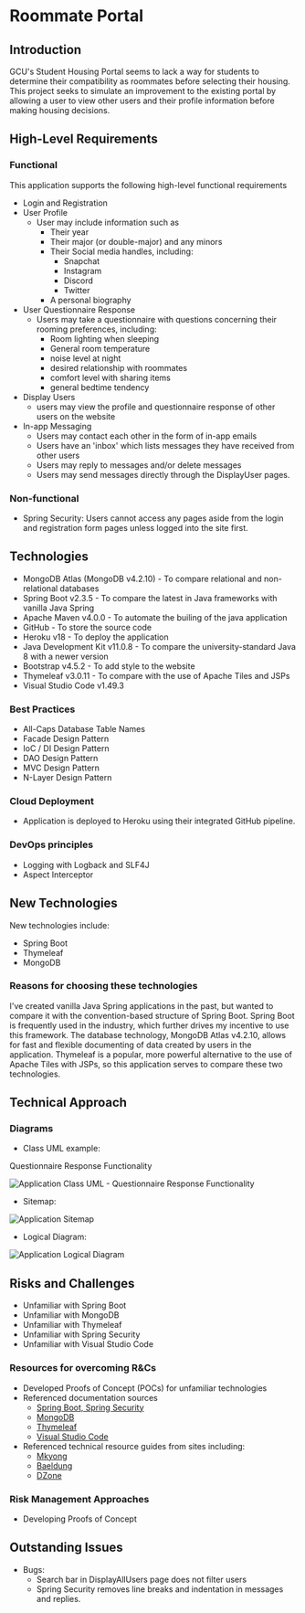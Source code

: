 # Roommate Portal


## Introduction

GCU's Student Housing Portal seems to lack a way for students to determine their compatibility as roommates before selecting their housing. This project seeks to simulate an improvement to the existing portal by allowing a user to view other users and their profile information before making housing decisions.

## High-Level Requirements

### Functional
This application supports the following high-level functional requirements
 - Login and Registration
 - User Profile
   - User may include information such as
     - Their year
     - Their major (or double-major) and any minors
     - Their Social media handles, including:
       - Snapchat
       - Instagram
       - Discord
       - Twitter
     - A personal biography 
 - User Questionnaire Response
   - Users may take a questionnaire with questions concerning their rooming preferences, including:
     - Room lighting when sleeping
     - General room temperature
     - noise level at night
     - desired relationship with roommates
     - comfort level with sharing items
     - general bedtime tendency
 - Display Users
   - users may view the profile and questionnaire response of other users on the website
 - In-app Messaging
   - Users may contact each other in the form of in-app emails
   - Users have an 'inbox' which lists messages they have received from other users
   - Users may reply to messages and/or delete messages 
   - Users may send messages directly through the DisplayUser pages. 

### Non-functional
 - Spring Security: Users cannot access any pages aside from the login and registration form pages unless logged into the site first.

## Technologies

- MongoDB Atlas (MongoDB v4.2.10) - To compare relational and non-relational databases
- Spring Boot v2.3.5 - To compare the latest in Java frameworks with vanilla Java Spring
- Apache Maven v4.0.0 - To automate the builing of the java application
- GitHub - To store the source code
- Heroku v18 - To deploy the application
- Java Development Kit v11.0.8 - To compare the university-standard Java 8 with a newer version
- Bootstrap v4.5.2 - To add style to the website
- Thymeleaf v3.0.11 - To compare with the use of Apache Tiles and JSPs
- Visual Studio Code v1.49.3


### Best Practices
- All-Caps Database Table Names
- Facade Design Pattern
- IoC / DI Design Pattern
- DAO Design Pattern
- MVC Design Pattern
- N-Layer Design Pattern

### Cloud Deployment
- Application is deployed to Heroku using their integrated GitHub pipeline.

### DevOps principles
- Logging with Logback and SLF4J
- Aspect Interceptor

## New Technologies

New technologies include:
- Spring Boot
- Thymeleaf
- MongoDB

### Reasons for choosing these technologies
I've created vanilla Java Spring applications in the past, but wanted to compare it with the convention-based structure of Spring Boot. Spring Boot is frequently used in the industry, which further drives my incentive to use this framework. The database technology, MongoDB Atlas v4.2.10, allows for fast and flexible documenting of data created by users in the application. Thymeleaf is a popular, more powerful alternative to the use of Apache Tiles with JSPs, so this application serves to compare these two technologies.

## Technical Approach

### Diagrams

- Class UML example:

Questionnaire Response Functionality

![Application Class UML - Questionnaire Response Functionality](diagrams/classUML-QuestionnaireResponse%20Functionality.png)


- Sitemap:

![Application Sitemap](diagrams/site_map.png)


- Logical Diagram:

![Application Logical Diagram](diagrams/project_proposal_block_diagram.png)


## Risks and Challenges

- Unfamiliar with Spring Boot
- Unfamiliar with MongoDB
- Unfamiliar with Thymeleaf
- Unfamiliar with Spring Security
- Unfamiliar with Visual Studio Code

### Resources for overcoming R&Cs
- Developed Proofs of Concept (POCs) for unfamiliar technologies
- Referenced documentation sources
  - [Spring Boot, Spring Security](https://spring.io/guides)
  - [MongoDB](https://docs.mongodb.com/manual/)
  - [Thymeleaf](https://www.thymeleaf.org/documentation.html)
  - [Visual Studio Code](code.visualstudio.com/docs)
- Referenced technical resource guides from sites including:
  - [Mkyong](https://mkyong.com/)
  - [Baeldung](https://www.baeldung.com/)
  - [DZone](https://dzone.com/)

### Risk Management Approaches
- Developing Proofs of Concept

## Outstanding Issues
- Bugs:
  - Search bar in DisplayAllUsers page does not filter users
  - Spring Security removes line breaks and indentation in messages and replies.
